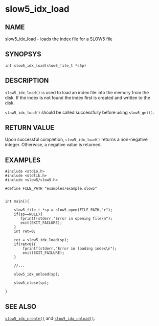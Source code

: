 # slow5_idx_load

## NAME
slow5_idx_load - loads the index file for a SLOW5 file

## SYNOPSYS
`int slow5_idx_load(slow5_file_t *s5p)`

## DESCRIPTION
`slow5_idx_load()` is used to load an index file into the memory from the disk. If the index is not found the index first is created and written to the disk.

`slow5_idx_load()` should be called successfully before using `slow5_get()`.

## RETURN VALUE
Upon successful completion, `slow5_idx_load()` returns a non-negative integer. Otherwise, a negative value is returned.


## EXAMPLES

```
#include <stdio.h>
#include <stdlib.h>
#include <slow5/slow5.h>

#define FILE_PATH "examples/example.slow5"


int main(){

    slow5_file_t *sp = slow5_open(FILE_PATH,"r");
    if(sp==NULL){
       fprintf(stderr,"Error in opening file\n");
       exit(EXIT_FAILURE);
    }
    int ret=0;

    ret = slow5_idx_load(sp);
    if(ret<0){
        fprintf(stderr,"Error in loading index\n");
        exit(EXIT_FAILURE);
    }

    //...

    slow5_idx_unload(sp);

    slow5_close(sp);

}
```

## SEE ALSO

[`slow5_idx_create()`](slow5_idx_create.md) and [`slow5_idx_unload()`](slow5_idx_unload.md).
